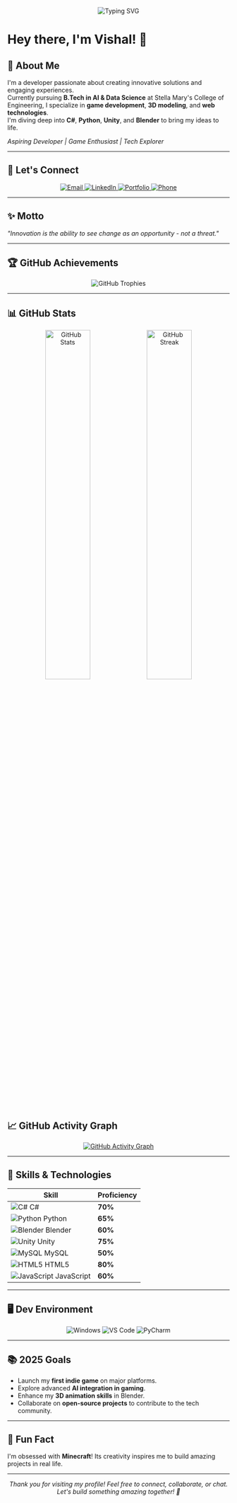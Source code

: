 <p align="center">
  <img src="https://readme-typing-svg.herokuapp.com?font=Fira+Code&pause=1000&color=F7F7F7&center=true&vCenter=true&width=435&lines=Welcome+to+My+GitHub+Profile!;I'm+a+Tech+Explorer+and+Developer!;Always+learning+something+new!" alt="Typing SVG" />
</p>

# Hey there, I'm Vishal! 👋  

## 🌟 About Me  
I'm a developer passionate about creating innovative solutions and engaging experiences.  
Currently pursuing **B.Tech in AI & Data Science** at Stella Mary's College of Engineering, I specialize in **game development**, **3D modeling**, and **web technologies**.  
I'm diving deep into **C#**, **Python**, **Unity**, and **Blender** to bring my ideas to life.

*Aspiring Developer | Game Enthusiast | Tech Explorer*  

---

## 🤝 Let's Connect  
<div align="center">
  <a href="mailto:vishal.ai23@stellamaryscoe.edu.in">
    <img src="https://img.shields.io/badge/Email-vishal.ai23%40stellamaryscoe.edu.in-red?style=for-the-badge&logo=gmail&logoColor=white" alt="Email">
  </a>
  <a href="https://www.linkedin.com/in/vishaln24" target="_blank" rel="noreferrer">
    <img src="https://img.shields.io/badge/LinkedIn-Vishal-blue?style=for-the-badge&logo=linkedin&logoColor=white" alt="LinkedIn">
  </a>
  <a href="https://vishal-46.github.io/Vishal-Portfolio/" target="_blank" rel="noreferrer">
    <img src="https://img.shields.io/badge/Portfolio-Visit-lightblue?style=for-the-badge&logo=vercel&logoColor=white" alt="Portfolio">
  </a>
  <a href="tel:+91-8015628822">
    <img src="https://img.shields.io/badge/Phone-%2B91%208015628822-orange?style=for-the-badge&logo=phone&logoColor=white" alt="Phone">
  </a>
</div>

---

## ✨ Motto  
*"Innovation is the ability to see change as an opportunity - not a threat."*  

---

## 🏆 GitHub Achievements  
<p align="center">
  <img src="https://github-profile-trophy.vercel.app/?username=Vishal-46&theme=dracula&no-frame=true&margin-w=4" alt="GitHub Trophies">
</p>

---

## 📊 GitHub Stats  
<div align="center">
  <img src="https://github-readme-stats.vercel.app/api?username=Vishal-46&show_icons=true&theme=radical" alt="GitHub Stats" width="45%">
  <img src="https://streak-stats.demolab.com?user=Vishal-46&theme=radical" alt="GitHub Streak" width="45%">
</div>

## 📈 GitHub Activity Graph  
<p align="center">
  <a href="http://www.github.com/Vishal-46">
    <img src="https://github-readme-activity-graph.vercel.app/graph?username=Vishal-46&bg_color=1e1e1e&color=6d9eeb&line=3c78d8&point=ffffff&area=true&hide_border=true&custom_title=GitHub%20Commits%20Graph" alt="GitHub Activity Graph">
  </a>
</p>

---

## 🚀 Skills & Technologies  

| **Skill** | **Proficiency** |  
|-----------|-----------------|  
| ![C#](https://raw.githubusercontent.com/danielcranney/readme-generator/main/public/icons/skills/csharp-colored.svg) C# | **70%** |  
| ![Python](https://raw.githubusercontent.com/danielcranney/readme-generator/main/public/icons/skills/python-colored.svg) Python | **65%** |  
| ![Blender](https://raw.githubusercontent.com/danielcranney/readme-generator/main/public/icons/skills/blender-colored.svg) Blender | **60%** |  
| ![Unity](https://skillicons.dev/icons?i=unity) Unity | **75%** |  
| ![MySQL](https://raw.githubusercontent.com/danielcranney/readme-generator/main/public/icons/skills/mysql-colored.svg) MySQL | **50%** |  
| ![HTML5](https://raw.githubusercontent.com/danielcranney/readme-generator/main/public/icons/skills/html5-colored.svg) HTML5 | **80%** |  
| ![JavaScript](https://raw.githubusercontent.com/danielcranney/readme-generator/main/public/icons/skills/javascript-colored.svg) JavaScript | **60%** |  

---

## 🖥️ Dev Environment  

<div align="center">
  <img src="https://img.shields.io/badge/OS-Windows-blue?style=for-the-badge&logo=windows&logoColor=white" alt="Windows">
  <img src="https://img.shields.io/badge/Editor-VS%20Code-blue?style=for-the-badge&logo=visual-studio-code&logoColor=white" alt="VS Code">
  <img src="https://img.shields.io/badge/Editor-PyCharm-blue?style=for-the-badge&logo=pycharm&logoColor=white" alt="PyCharm">
</div>

---

## 📚 2025 Goals  

- Launch my **first indie game** on major platforms.  
- Explore advanced **AI integration in gaming**.  
- Enhance my **3D animation skills** in Blender.  
- Collaborate on **open-source projects** to contribute to the tech community.  

---

## 🤖 Fun Fact  
I'm obsessed with **Minecraft**! Its creativity inspires me to build amazing projects in real life.  

---

<p align="center">
  <em>Thank you for visiting my profile! Feel free to connect, collaborate, or chat. Let's build something amazing together! 🚀</em>
</p>
